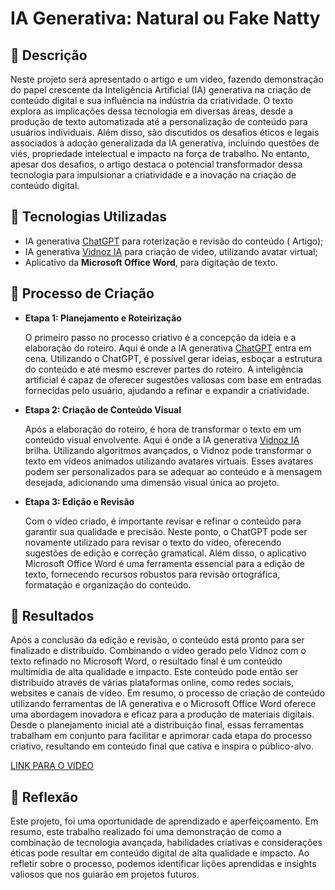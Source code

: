 # IA Generativa: Natural ou Fake Natty
## 📒 Descrição
Neste projeto será apresentado o artigo e um video, fazendo demonstração do papel crescente da Inteligência Artificial (IA) generativa na criação de conteúdo digital e sua influência na indústria da criatividade. O texto explora as implicações dessa tecnologia em diversas áreas, desde a produção de texto automatizada até a personalização de conteúdo para usuários individuais. Além disso, são discutidos os desafios éticos e legais associados à adoção generalizada da IA generativa, incluindo questões de viés, propriedade intelectual e impacto na força de trabalho. No entanto, apesar dos desafios, o artigo destaca o potencial transformador dessa tecnologia para impulsionar a criatividade e a inovação na criação de conteúdo digital.
## 🤖 Tecnologias Utilizadas
* IA generativa [ChatGPT](https://chat.openai.com/) para roterização e revisão do conteúdo ( Artigo);
* IA generativa [Vidnoz IA](https://aiapp-pt.vidnoz.com/) para criação de video, utilizando avatar virtual;
* Aplicativo da **Microsoft Office Word**, para digitação de texto.
  
## 🧐 Processo de Criação
* **Etapa 1: Planejamento e Roteirização**

  O primeiro passo no processo criativo é a concepção da ideia e a elaboração do roteiro. Aqui é onde a IA generativa [ChatGPT](https://chat.openai.com/) entra em cena. Utilizando o ChatGPT, é possível gerar 
  ideias, esboçar a estrutura do conteúdo e até mesmo escrever partes do roteiro. A inteligência artificial é capaz de oferecer sugestões valiosas com base em entradas fornecidas pelo 
  usuário, ajudando a refinar e expandir a criatividade.

* **Etapa 2: Criação de Conteúdo Visual**
  
  Após a elaboração do roteiro, é hora de transformar o texto em um conteúdo visual envolvente. Aqui é onde a IA generativa [Vidnoz IA](https://aiapp-pt.vidnoz.com/) brilha. Utilizando algoritmos avançados, o Vidnoz pode transformar o texto em vídeos animados utilizando avatares virtuais. Esses avatares podem ser personalizados para se adequar ao conteúdo e à mensagem desejada, adicionando uma 
  dimensão visual única ao projeto.



* **Etapa 3: Edição e Revisão**

  Com o vídeo criado, é importante revisar e refinar o conteúdo para garantir sua qualidade e precisão. Neste ponto, o ChatGPT pode ser novamente utilizado para revisar o texto do 
  vídeo, oferecendo sugestões de edição e correção gramatical. Além disso, o aplicativo Microsoft Office Word é uma ferramenta essencial para a edição de texto, fornecendo recursos 
  robustos para revisão ortográfica, formatação e organização do conteúdo.

## 🚀 Resultados
Após a conclusão da edição e revisão, o conteúdo está pronto para ser finalizado e distribuído. Combinando o vídeo gerado pelo Vidnoz com o texto refinado no Microsoft Word, o resultado final é um conteúdo multimídia de alta qualidade e impacto. Este conteúdo pode então ser distribuído através de várias plataformas online, como redes sociais, websites e canais de vídeo.
Em resumo, o processo de criação de conteúdo utilizando ferramentas de IA generativa e o Microsoft Office Word oferece uma abordagem inovadora e eficaz para a produção de materiais digitais. Desde o planejamento inicial até a distribuição final, essas ferramentas trabalham em conjunto para facilitar e aprimorar cada etapa do processo criativo, resultando em conteúdo final que cativa e inspira o público-alvo.

[LINK PARA O VIDEO](https://share.vidnoz.com/aishare-OSs8GMbnzIYhsDGNyPpJxz5E17107679902620513)

## 💭 Reflexão
Este projeto, foi uma oportunidade de aprendizado e aperfeiçoamento. Em resumo, este trabalho realizado foi uma demonstração de como a combinação de tecnologia avançada, habilidades criativas e considerações éticas pode resultar em conteúdo digital de alta qualidade e impacto. Ao refletir sobre o processo, podemos identificar lições aprendidas e insights valiosos que nos guiarão em projetos futuros.
